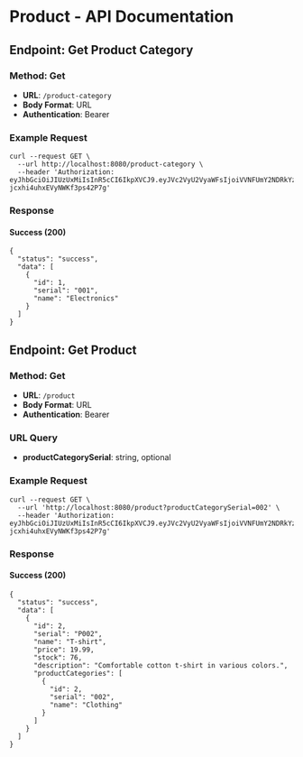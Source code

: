 # Product - API Documentation

## Endpoint: Get Product Category

### Method: Get
- **URL**: `/product-category`
- **Body Format**: URL
- **Authentication**: Bearer


### Example Request
```
curl --request GET \
  --url http://localhost:8080/product-category \
  --header 'Authorization: eyJhbGciOiJIUzUxMiIsInR5cCI6IkpXVCJ9.eyJVc2VyU2VyaWFsIjoiVVNFUmY2NDRkYzc2Y2YiLCJSb2xlIjoidXNlciIsImV4cCI6MTcxNzE4ODI3N30.B_pxgSN5nsj0FyQYmWfl5RRdTBZ7Hg56YjjS7W10Fi4aF2saQ9cbqOZ3xqPgP-jcxhi4uhxEVyNWKf3ps42P7g'
```

### Response
#### Success (200)
```
{
  "status": "success",
  "data": [
    {
      "id": 1,
      "serial": "001",
      "name": "Electronics"
    }
  ]
}
```

## Endpoint: Get Product

### Method: Get
- **URL**: `/product`
- **Body Format**: URL
- **Authentication**: Bearer

### URL Query
- **productCategorySerial**: string, optional

### Example Request
```
curl --request GET \
  --url 'http://localhost:8080/product?productCategorySerial=002' \
  --header 'Authorization: eyJhbGciOiJIUzUxMiIsInR5cCI6IkpXVCJ9.eyJVc2VyU2VyaWFsIjoiVVNFUmY2NDRkYzc2Y2YiLCJSb2xlIjoidXNlciIsImV4cCI6MTcxNzE4ODI3N30.B_pxgSN5nsj0FyQYmWfl5RRdTBZ7Hg56YjjS7W10Fi4aF2saQ9cbqOZ3xqPgP-jcxhi4uhxEVyNWKf3ps42P7g'
  ```

### Response
#### Success (200)
```
{
  "status": "success",
  "data": [
    {
      "id": 2,
      "serial": "P002",
      "name": "T-shirt",
      "price": 19.99,
      "stock": 76,
      "description": "Comfortable cotton t-shirt in various colors.",
      "productCategories": [
        {
          "id": 2,
          "serial": "002",
          "name": "Clothing"
        }
      ]
    }
  ]
}
```